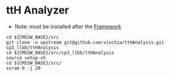 # ttH Analyzer

   * Note: must be installed after the [Framework](https://github.com/cp3-llbb/Framework)

```
cd ${CMSSW_BASE}/src
git clone -o upstream git@github.com:vischia/ttHAnalysis.git cp3_llbb/ttHAnalysis
cd ${CMSSW_BASE}/src/cp3_llbb/ttHAnalysis
source setup.sh
cd ${CMSSW_BASE}/src/
scram b -j 20
```
